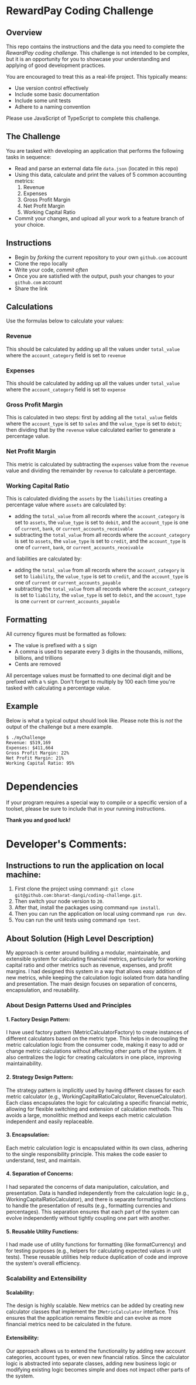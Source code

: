 # RewardPay Coding Challenge

## Overview

This repo contains the instructions and the data you need to complete the _RewardPay coding challenge_.  This challenge is not intended to be complex, but it is an opportunity for you to showcase your understanding and applying of good development practices.

You are encouraged to treat this as a real-life project.  This typically means:

- Use version control effectively
- Include some basic documentation
- Include some unit tests
- Adhere to a naming convention

Please use JavaScript of TypeScript to complete this challenge.

## The Challenge

You are tasked with developing an application that performs the following tasks in sequence:

- Read and parse an external data file `data.json` (located in this repo)
- Using this data, calculate and print the values of 5 common accounting metrics:
  1. Revenue
  2. Expenses
  3. Gross Profit Margin
  4. Net Profit Margin
  5. Working Capital Ratio
- Commit your changes, and upload all your work to a feature branch of your choice.

## Instructions

- Begin by _forking_ the current repository to your own `github.com` account
- Clone the repo locally
- Write your code, _commit often_
- Once you are satisfied with the output, push your changes to your `github.com` account
- Share the link

## Calculations

Use the formulas below to calculate your values:

### Revenue

This should be calculated by adding up all the values under `total_value` where the `account_category` field is set to `revenue`

### Expenses

This should be calculated by adding up all the values under `total_value` where the `account_category` field is set to `expense`

### Gross Profit Margin

This is calculated in two steps: first by adding all the `total_value` fields where the `account_type` is set to `sales` and the `value_type` is set to `debit`; then dividing that by the `revenue` value calculated earlier to generate a percentage value.

### Net Profit Margin

This metric is calculated by subtracting the `expenses` value from the `revenue` value and dividing the remainder by `revenue` to calculate a percentage.

### Working Capital Ratio

This is calculated dividing the `assets` by the `liabilities` creating a percentage value where `assets` are calculated by:

- adding the `total_value` from all records where the `account_category` is set to `assets`, the `value_type` is set to `debit`, and the `account_type` is one of `current`, `bank`, or `current_accounts_receivable`
- subtracting the `total_value` from all records where the `account_category` is set to `assets`, the `value_type` is set to `credit`, and the `account_type` is one of `current`, `bank`, or `current_accounts_receivable`

and liabilities are calculated by:

- adding the `total_value` from all records where the `account_category` is set to `liability`, the `value_type` is set to `credit`, and the `account_type` is one of `current` or `current_accounts_payable`
- subtracting the `total_value` from all records where the `account_category` is set to `liability`, the `value_type` is set to `debit`, and the `account_type` is one `current` or `current_accounts_payable`

## Formatting

All currency figures must be formatted as follows:
- The value is prefixed with a `$` sign
- A comma is used to separate every 3 digits in the thousands, millions, billions, and trillions
- Cents are removed

All percentage values must be formatted to one decimal digit and be prefixed with a `%` sign.  Don't forget to multiply by 100 each time you're tasked with calculating a percentage value.

## Example

Below is what a typical output should look like.  Please note this is *not* the output of the challenge but a mere example.

```
$ ./myChallenge
Revenue: $519,169
Expenses: $411,664
Gross Profit Margin: 22%
Net Profit Margin: 21%
Working Capital Ratio: 95%
```

# Dependencies

If your program requires a special way to compile or a specific version of a toolset, please be sure to include that in your running instructions.

__Thank you and good luck!__





# Developer's Comments:

## Instructions to run the application on local machine:
1. First clone the project using command: `git clone git@github.com:bharat-dangi/coding-challenge.git`.
2. Then switch your node version to `20`.
3. After that, install the packages using command `npm install`.
4. Then you can run the application on local using command `npm run dev`.
5. You can run the unit tests using command `npm test`.


## About Solution (High Level Description)
My approach is center around building a modular, maintainable, and extensible system for calculating financial metrics, particularly for working capital ratio and other metrics such as revenue, expenses, and profit margins. I had designed this system in a way that allows easy addition of new metrics, while keeping the calculation logic isolated from data handling and presentation. The main design focuses on separation of concerns, encapsulation, and reusability.

### About Design Patterns Used and Principles
#### 1. Factory Design Pattern:
I have used factory pattern (MetricCalculatorFactory) to create instances of different calculators based on the metric type. This helps in decoupling the metric calculation logic from the consumer code, making it easy to add or change metric calculations without affecting other parts of the system. It also centralizes the logic for creating calculators in one place, improving maintainability.

#### 2. Strategy Design Pattern:
The strategy pattern is implicitly used by having different classes for each metric calculator (e.g., WorkingCapitalRatioCalculator, RevenueCalculator). Each class encapsulates the logic for calculating a specific financial metric, allowing for flexible switching and extension of calculation methods. This avoids a large, monolithic method and keeps each metric calculation independent and easily replaceable.

#### 3. Encapsulation:
Each metric calculation logic is encapsulated within its own class, adhering to the single responsibility principle. This makes the code easier to understand, test, and maintain.

#### 4. Separation of Concerns:
I had separated the concerns of data manipulation, calculation, and presentation. Data is handled independently from the calculation logic (e.g., WorkingCapitalRatioCalculator), and there is separate formatting functions to handle the presentation of results (e.g., formatting currencies and percentages). This separation ensures that each part of the system can evolve independently without tightly coupling one part with another.

#### 5. Reusable Utility Functions:
I had made use of utility functions for formatting (like formatCurrency) and for testing purposes (e.g., helpers for calculating expected values in unit tests). These reusable utilities help reduce duplication of code and improve the system's overall efficiency.


### Scalability and Extensibility
#### Scalability: 
The design is highly scalable. New metrics can be added by creating new calculator classes that implement the `IMetricCalculator` interface. This ensures that the application remains flexible and can evolve as more financial metrics need to be calculated in the future.

#### Extensibility: 
Our approach allows us to extend the functionality by adding new account categories, account types, or even new financial ratios. Since the calculator logic is abstracted into separate classes, adding new business logic or modifying existing logic becomes simple and does not impact other parts of the system.